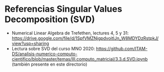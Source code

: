 # Referencias Singular Values Decomposition (SVD)

* Numerical Linear Algebra de Trefethen, lectures 4, 5 y 31: https://drive.google.com/file/d/1SpfVMZNjgpdvoitlJn_W8MDYDzRstpkJ/view?usp=sharing
* Lectura sobre SVD del curso MNO 2020: https://github.com/ITAM-DS/analisis-numerico-computo-cientifico/blob/master/temas/III.computo_matricial/3.3.d.SVD.ipynb (también presente en este directorio)

